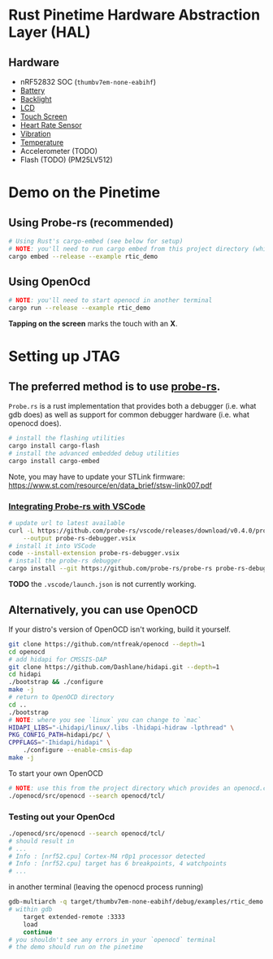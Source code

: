 Rust Pinetime Hardware Abstraction Layer (HAL)
================================================================================

Hardware
--------------------------------------------------------------------------------
* nRF52832 SOC (`thumbv7em-none-eabihf`)
* [Battery](src/battery.rs)
* [Backlight](src/backlight.rs)
* [LCD](https://crates.io/crates/st7789)
* [Touch Screen](https://crates.io/crates/cst816s)
* [Heart Rate Sensor](https://crates.io/crates/hrs3300)
* [Vibration](src/vibrator.rs)
* [Temperature](src/temperature.rs)
* Accelerometer (TODO)
* Flash (TODO) (PM25LV512)

Demo on the Pinetime
================================================================================
Using Probe-rs (recommended)
--------------------------------------------------------------------------------
```sh
# Using Rust's cargo-embed (see below for setup)
# NOTE: you'll need to run cargo embed from this project directory (which provides an Embed.toml)
cargo embed --release --example rtic_demo
```
Using OpenOcd
--------------------------------------------------------------------------------
```sh
# NOTE: you'll need to start openocd in another terminal
cargo run --release --example rtic_demo
```
**Tapping on the screen** marks the touch with an **X**.

Setting up JTAG
================================================================================
The **preferred method** is to use [probe-rs](https://probe.rs/docs/getting-started/probe-setup/).
--------------------------------------------------------------------------------
`Probe.rs` is a rust implementation that provides both a
debugger (i.e. what gdb does) as well as support for common
debugger hardware (i.e. what openocd does).
```sh
# install the flashing utilities
cargo install cargo-flash
# install the advanced embedded debug utilities
cargo install cargo-embed
```
Note, you may have to update your STLink firmware:
https://www.st.com/resource/en/data_brief/stsw-link007.pdf

### [Integrating Probe-rs with VSCode](https://probe.rs/docs/tools/vscode/)
```sh
# update url to latest available
curl -L https://github.com/probe-rs/vscode/releases/download/v0.4.0/probe-rs-debugger-0.4.0.vsix \
    --output probe-rs-debugger.vsix
# install it into VSCode
code --install-extension probe-rs-debugger.vsix
# install the probe-rs debugger
cargo install --git https://github.com/probe-rs/probe-rs probe-rs-debugger
```
**TODO** the `.vscode/launch.json` is not currently working.


**Alternatively**, you can use OpenOCD
--------------------------------------------------------------------------------
If your distro's version of OpenOCD isn't working, build it yourself.
```sh
git clone https://github.com/ntfreak/openocd --depth=1
cd openocd
# add hidapi for CMSSIS-DAP
git clone https://github.com/Dashlane/hidapi.git --depth=1
cd hidapi
./bootstrap && ./configure
make -j
# return to OpenOCD directory
cd ..
./bootstrap
# NOTE: where you see `linux` you can change to `mac`
HIDAPI_LIBS="-Lhidapi/linux/.libs -lhidapi-hidraw -lpthread" \
PKG_CONFIG_PATH=hidapi/pc/ \
CPPFLAGS="-Ihidapi/hidapi" \
    ./configure --enable-cmsis-dap
make -j
```
To start your own OpenOCD
```sh
# NOTE: use this from the project directory which provides an openocd.cfg
./openocd/src/openocd --search openocd/tcl/
```

### Testing out your OpenOcd
```sh
./openocd/src/openocd --search openocd/tcl/
# should result in
# ...
# Info : [nrf52.cpu] Cortex-M4 r0p1 processor detected
# Info : [nrf52.cpu] target has 6 breakpoints, 4 watchpoints
# ...
```
in another terminal (leaving the openocd process running)
```sh
gdb-multiarch -q target/thumbv7em-none-eabihf/debug/examples/rtic_demo
# within gdb
    target extended-remote :3333
    load
    continue
# you shouldn't see any errors in your `openocd` terminal
# the demo should run on the pinetime
```